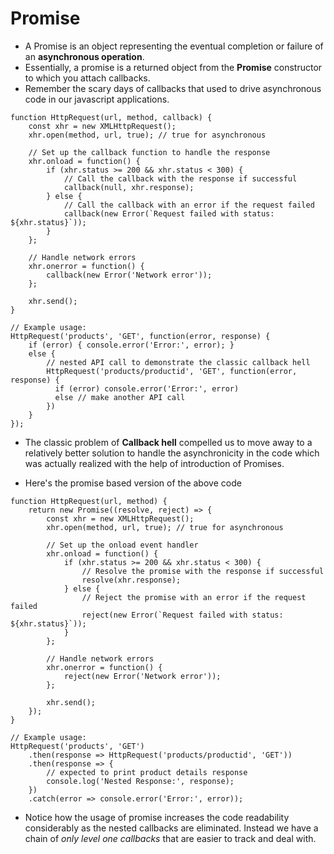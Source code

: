 # Promise
- A Promise is an object representing the eventual completion or failure of an **asynchronous operation**.
- Essentially, a promise is a returned object from the **Promise** constructor to which you attach callbacks.
- Remember the scary days of callbacks that used to drive asynchronous code in our javascript applications.

```
function HttpRequest(url, method, callback) {
    const xhr = new XMLHttpRequest();
    xhr.open(method, url, true); // true for asynchronous

    // Set up the callback function to handle the response
    xhr.onload = function() {
        if (xhr.status >= 200 && xhr.status < 300) {
            // Call the callback with the response if successful
            callback(null, xhr.response);
        } else {
            // Call the callback with an error if the request failed
            callback(new Error(`Request failed with status: ${xhr.status}`));
        }
    };

    // Handle network errors
    xhr.onerror = function() {
        callback(new Error('Network error'));
    };

    xhr.send();
}

// Example usage:
HttpRequest('products', 'GET', function(error, response) {
    if (error) { console.error('Error:', error); }
    else {
        // nested API call to demonstrate the classic callback hell
        HttpRequest('products/productid', 'GET', function(error, response) {
          if (error) console.error('Error:', error)
          else // make another API call
        })
    }
});
```
- The classic problem of **Callback hell** compelled us to move away to a relatively better solution to handle the asynchronicity in the code which was actually realized with the help of introduction of Promises.

- Here's the promise based version of the above code

```
function HttpRequest(url, method) {
    return new Promise((resolve, reject) => {
        const xhr = new XMLHttpRequest();
        xhr.open(method, url, true); // true for asynchronous

        // Set up the onload event handler
        xhr.onload = function() {
            if (xhr.status >= 200 && xhr.status < 300) {
                // Resolve the promise with the response if successful
                resolve(xhr.response);
            } else {
                // Reject the promise with an error if the request failed
                reject(new Error(`Request failed with status: ${xhr.status}`));
            }
        };

        // Handle network errors
        xhr.onerror = function() {
            reject(new Error('Network error'));
        };

        xhr.send();
    });
}

// Example usage:
HttpRequest('products', 'GET')
    .then(response => HttpRequest('products/productid', 'GET'))
    .then(response => {
        // expected to print product details response
        console.log('Nested Response:', response);
    })
    .catch(error => console.error('Error:', error));
```
- Notice how the usage of promise increases the code readability considerably as the nested callbacks are eliminated. Instead we have a chain of _only level one callbacks_ that are easier to track and deal with.
